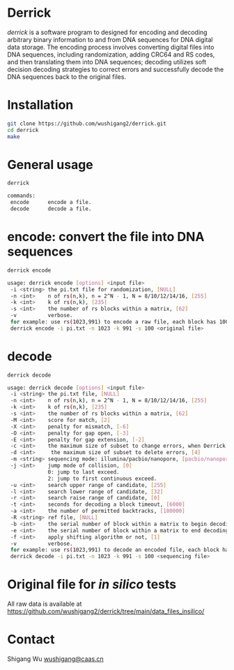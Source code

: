 # Derrick
_derrick_ is a software program to designed for encoding and decoding arbitrary binary information to and from DNA sequences for DNA digital data storage. The encoding process involves converting digital files into DNA sequences, including randomization, adding CRC64 and RS codes, and then translating them into DNA sequences; decoding utilizes soft decision decoding strategies to correct errors and successfully decode the DNA sequences back to the original files.

# Installation
```sh
git clone https://github.com/wushigang2/derrick.git
cd derrick
make
```

# General usage
```sh
derrick
```
```sh
commands:
 encode      encode a file.
 decode      decode a file.
```

# encode: convert the file into DNA sequences
```sh
derrick encode
```
```sh
usage: derrick encode [options] <input file>
 -i <string> the pi.txt file for randomization, [NULL]
 -n <int>    n of rs(n,k), n = 2^N - 1, N = 8/10/12/14/16, [255]
 -k <int>    k of rs(n,k), [235]
 -s <int>    the number of rs blocks within a matrix, [62]
 -v          verbose.
 for example: use rs(1023,991) to encode a raw file, each block has 100 rs.
 derrick encode -i pi.txt -n 1023 -k 991 -s 100 <original file>
```

# decode
```sh
derrick decode
```
```sh
usage: derrick decode [options] <input file>
 -i <string> the pi.txt file, [NULL]
 -n <int>    n of rs(n,k), n = 2^N - 1, N = 8/10/12/14/16, [255]
 -k <int>    k of rs(n,k), [235]
 -s <int>    the number of rs blocks within a matrix, [62]
 -M <int>    score for match, [2]
 -X <int>    penalty for mismatch, [-6]
 -O <int>    penalty for gap open, [-3]
 -E <int>    penalty for gap extension, [-2]
 -c <int>    the maximum size of subset to change errors, when Derrick soft decision decoding searches subset iteratively from the candidate error sets [4]
 -d <int>     the maximum size of subset to delete errors, [4]
 -m <string> sequencing mode: illumina/pacbio/nanopore, [pacbio/nanopore]
 -j <int>    jump mode of collision, [0]
             0: jump to last exceed.
             2: jump to first continuous exceed.
 -u <int>    search upper range of candidate, [255]
 -l <int>    search lower range of candidate, [32]
 -r <int>    search raise range of candidate, [0]
 -t <int>    seconds for decoding a block timeout, [6000]
 -a <int>    the number of permitted backtracks, [180000]
 -R <string> ref file, [NULL]
 -b <int>    the serial number of block within a matrix to begin decoding, [0]
 -e <int>    the serial number of block within a matrix to end decoding, [0]
 -f <int>    apply shifting algorithm or not, [1]
 -v          verbose.
 for example: use rs(1023,991) to decode an encoded file, each block has 100 rs.
 derrick decode -i pi.txt -n 1023 -k 991 -s 100 <sequencing file>
```
# Original file for _in silico_ tests 
All  raw data is available at https://github.com/wushigang2/derrick/tree/main/data_files_insilico/

# Contact
Shigang Wu wushigang@caas.cn
